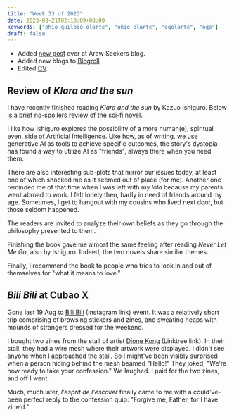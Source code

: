 ```yaml
---
title: "Week 33 of 2023"
date: 2023-08-21T02:10:09+08:00
keywords: ["ohio quilbio olarte", "ohio olarte", "oqolarte", "oqo"]
draft: false
---
```

- Added [new post](https://seekers.araw.xyz/strays/) over at Araw Seekers blog.
- Added new blogs to [Blogroll](/blogroll)
- Edited [CV](/cv).

## Review of *Klara and the sun*

I have recently finished reading *Klara and the sun* by Kazuo Ishiguro.
Below is a brief no-spoilers review of the sci-fi novel.

I like how Ishiguro explores the possibility of a more human(e),
spiritual even, side of Artificial Intelligence. Like how, as of
writing, we use generative AI as tools to achieve specific outcomes,
the story's dystopia has found a way to utilize AI as "friends",
always there when you need them.

There are also interesting sub-plots that mirror our issues today,
at least one of which shocked me as it seemed out of place (for me).
Another one reminded me of that time when I was left with my *lola*
because my parents went abroad to work. I felt lonely then, badly in
need of friends around my age. Sometimes, I get to hangout with my
cousins who lived next door, but those seldom happened.

The readers are invited to analyze their own beliefs as they go through
the philosophy presented to them.

Finishing the book gave me almost the same feeling after reading
*Never Let Me Go*, also by Ishiguro.
Indeed, the two novels share similar themes.

Finally, I recommend the book to people who tries to look in and out of
themselves for "what it means to love."

## *Bili Bili* at Cubao X

Gone last 19 Aug to [Bili Bili](https://www.instagram.com/bilibilikayodyan/) (Instagram link) event.
It was a relatively short trip comprising of browsing stickers and
zines, and sweating heaps with mounds of strangers dressed for the weekend.

I bought two zines from the stall of artist [Dione Kong](https://linktr.ee/dionekong) (Linktree link).
In their stall, they had a wire mesh where their artwork were displayed.
I didn't see anyone when I approached the stall.
So I might've been visibly surprised when a person hiding behind the
mesh beamed "Hello!"
They joked,
"We're now ready to take your confession."
We laughed. I paid for the two zines, and off I went.

Much, much later, *l'esprit de l'escalier* finally came to me with a
could've-been perfect reply to the confession quip:
"Forgive me, Father, for I have zine'd."

